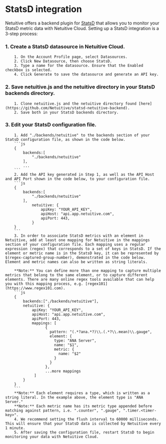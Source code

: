 StatsD integration
==========================

Netuitive offers a backend plugin for [StatsD](https://github.com/etsy/statsd) that allows you to monitor your StatsD metric data with Netuitive Cloud. Setting up a StatsD integration is a 3-step process:

### 1. Create a StatsD datasource in Netuitive Cloud.
		1. On the Account Profile page, select Datasources.
		2. Click New Datasource, then choose StatsD.
		3. Type a name for the datasource. Ensure that the Enabled checkbox is selected.
		4. Click Generate to save the datasource and generate an API key.
### 2. Save netuitive.js and the netuitive directory in your StatsD backends directory.
		1. Clone netuitive.js and the netuitive directory found [here](https://github.com/Netuitive/statsd-netuitive-backend).
		2. Save both in your StatsD backends directory.
### 3. Edit your StatsD configuration file.
		1. Add "./backends/netuitive" to the backends section of your StatsD configuration file, as shown in the code below.
		```js
		{
			backends:[
				"./backends/netuitive"
			],
			...
		```
		2. Add the API key generated in Step 1, as well as the API Host and API Port shown in the code below, to your configuration file.
		```js
		{
			backends:[
				"./backends/netuitive"
			],
				netuitive: {
					apiKey: "YOUR_API_KEY",
					apiHost: "api.app.netuitive.com",
					apiPort: 443,
				}
		}
		```
		3. In order to associate StatsD metrics with an element in Netuitive, add at least one mapping for Netuitive in the mappings section of your configuration file. Each mapping uses a regular expression (regex) that corresponds to a set of keys in StatsD. If the element or metric name is in the StatsD key, it can be represented by $(regex-captured-group-number), demonstrated in the code below. Element and metric names can also be written as string literals.

		**Note:** You can define more than one mapping to capture multiple metrics that belong to the same element, or to capture different elements. There are many online regex tools available that can help you with this mapping process, e.g. [regex101](https://www.regex101.com).
		```js
		{
			backends:["./backends/netuitive"],
			netuitive: {
				apiKey: "YOUR_API_KEY",
				apiHost: "api.app.netuitive.com",
		    	apiPort: 443,
				mappings: [
		              {
		                pattern: "(.*?ana.*?)\\.(.*?\\.mean)\\.gauge",
		                element: {
		                  type: "ANA Server",
		                  name: "$1",
		                  metric: {
		                    name: "$2"
		                  }
		                }
		              },
		              ...more mappings
		         ]
			}
		}
		```
		**Note:** Each element requires a type, which is written as a string literal. In the example above, the element type is "ANA Server."
		**Note:** Each metric name has its metric type appended before matching against pattern, i.e. ".counter", ".gauge", ".timer.<timer-key>".
		4. We recommend setting the flush interval to 60000 milliseconds. This will ensure that your StatsD data is collected by Netuitive every 1 minute.
		5. After saving the configuration file, restart StatsD to begin monitoring your data with Netuitive Cloud.
